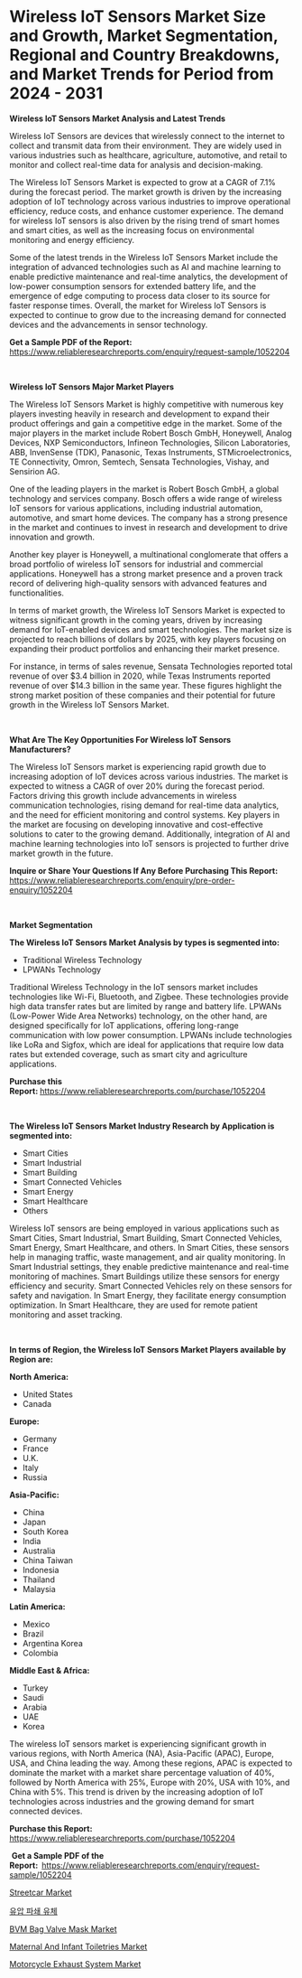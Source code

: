 <p><h1>Wireless IoT Sensors Market Size and Growth, Market Segmentation, Regional and Country Breakdowns, and Market Trends for Period from 2024 -  2031</h1></p><p><strong>Wireless IoT Sensors Market Analysis and Latest Trends</strong></p>
<p><p>Wireless IoT Sensors are devices that wirelessly connect to the internet to collect and transmit data from their environment. They are widely used in various industries such as healthcare, agriculture, automotive, and retail to monitor and collect real-time data for analysis and decision-making.</p><p>The Wireless IoT Sensors Market is expected to grow at a CAGR of 7.1% during the forecast period. The market growth is driven by the increasing adoption of IoT technology across various industries to improve operational efficiency, reduce costs, and enhance customer experience. The demand for wireless IoT sensors is also driven by the rising trend of smart homes and smart cities, as well as the increasing focus on environmental monitoring and energy efficiency.</p><p>Some of the latest trends in the Wireless IoT Sensors Market include the integration of advanced technologies such as AI and machine learning to enable predictive maintenance and real-time analytics, the development of low-power consumption sensors for extended battery life, and the emergence of edge computing to process data closer to its source for faster response times. Overall, the market for Wireless IoT Sensors is expected to continue to grow due to the increasing demand for connected devices and the advancements in sensor technology.</p></p>
<p><strong>Get a Sample PDF of the Report:&nbsp;</strong> <a href="https://www.reliableresearchreports.com/enquiry/request-sample/1052204">https://www.reliableresearchreports.com/enquiry/request-sample/1052204</a></p>
<p>&nbsp;</p>
<p><strong>Wireless IoT Sensors Major Market Players</strong></p>
<p><p>The Wireless IoT Sensors Market is highly competitive with numerous key players investing heavily in research and development to expand their product offerings and gain a competitive edge in the market. Some of the major players in the market include Robert Bosch GmbH, Honeywell, Analog Devices, NXP Semiconductors, Infineon Technologies, Silicon Laboratories, ABB, InvenSense (TDK), Panasonic, Texas Instruments, STMicroelectronics, TE Connectivity, Omron, Semtech, Sensata Technologies, Vishay, and Sensirion AG.</p><p>One of the leading players in the market is Robert Bosch GmbH, a global technology and services company. Bosch offers a wide range of wireless IoT sensors for various applications, including industrial automation, automotive, and smart home devices. The company has a strong presence in the market and continues to invest in research and development to drive innovation and growth.</p><p>Another key player is Honeywell, a multinational conglomerate that offers a broad portfolio of wireless IoT sensors for industrial and commercial applications. Honeywell has a strong market presence and a proven track record of delivering high-quality sensors with advanced features and functionalities.</p><p>In terms of market growth, the Wireless IoT Sensors Market is expected to witness significant growth in the coming years, driven by increasing demand for IoT-enabled devices and smart technologies. The market size is projected to reach billions of dollars by 2025, with key players focusing on expanding their product portfolios and enhancing their market presence.</p><p>For instance, in terms of sales revenue, Sensata Technologies reported total revenue of over $3.4 billion in 2020, while Texas Instruments reported revenue of over $14.3 billion in the same year. These figures highlight the strong market position of these companies and their potential for future growth in the Wireless IoT Sensors Market.</p></p>
<p>&nbsp;</p>
<p><strong>What Are The Key Opportunities For Wireless IoT Sensors Manufacturers?</strong></p>
<p><p>The Wireless IoT Sensors market is experiencing rapid growth due to increasing adoption of IoT devices across various industries. The market is expected to witness a CAGR of over 20% during the forecast period. Factors driving this growth include advancements in wireless communication technologies, rising demand for real-time data analytics, and the need for efficient monitoring and control systems. Key players in the market are focusing on developing innovative and cost-effective solutions to cater to the growing demand. Additionally, integration of AI and machine learning technologies into IoT sensors is projected to further drive market growth in the future.</p></p>
<p><strong>Inquire or Share Your Questions If Any Before Purchasing This Report:</strong> <a href="https://www.reliableresearchreports.com/enquiry/pre-order-enquiry/1052204">https://www.reliableresearchreports.com/enquiry/pre-order-enquiry/1052204</a></p>
<p>&nbsp;</p>
<p><strong>Market Segmentation</strong></p>
<p><strong>The Wireless IoT Sensors Market Analysis by types is segmented into:</strong></p>
<p><ul><li>Traditional Wireless Technology</li><li>LPWANs Technology</li></ul></p>
<p><p>Traditional Wireless Technology in the IoT sensors market includes technologies like Wi-Fi, Bluetooth, and Zigbee. These technologies provide high data transfer rates but are limited by range and battery life. LPWANs (Low-Power Wide Area Networks) technology, on the other hand, are designed specifically for IoT applications, offering long-range communication with low power consumption. LPWANs include technologies like LoRa and Sigfox, which are ideal for applications that require low data rates but extended coverage, such as smart city and agriculture applications.</p></p>
<p><strong>Purchase this Report:&nbsp;</strong><a href="https://www.reliableresearchreports.com/purchase/1052204">https://www.reliableresearchreports.com/purchase/1052204</a></p>
<p>&nbsp;</p>
<p><strong>The Wireless IoT Sensors Market Industry Research by Application is segmented into:</strong></p>
<p><ul><li>Smart Cities</li><li>Smart Industrial</li><li>Smart Building</li><li>Smart Connected Vehicles</li><li>Smart Energy</li><li>Smart Healthcare</li><li>Others</li></ul></p>
<p><p>Wireless IoT sensors are being employed in various applications such as Smart Cities, Smart Industrial, Smart Building, Smart Connected Vehicles, Smart Energy, Smart Healthcare, and others. In Smart Cities, these sensors help in managing traffic, waste management, and air quality monitoring. In Smart Industrial settings, they enable predictive maintenance and real-time monitoring of machines. Smart Buildings utilize these sensors for energy efficiency and security. Smart Connected Vehicles rely on these sensors for safety and navigation. In Smart Energy, they facilitate energy consumption optimization. In Smart Healthcare, they are used for remote patient monitoring and asset tracking.</p></p>
<p>&nbsp;</p>
<p><strong>In terms of Region, the Wireless IoT Sensors Market Players available by Region are:</strong></p>
<p>
    <p> <strong> North America: </strong>
        <ul>
            <li>United States</li>
            <li>Canada</li>
        </ul>
        </p> 
    <p> <strong> Europe: </strong>
        <ul>
            <li>Germany</li>
            <li>France</li>
            <li>U.K.</li>
            <li>Italy</li>
            <li>Russia</li>
        </ul>
        </p> 
    <p> <strong> Asia-Pacific: </strong>
        <ul>
            <li>China</li>
            <li>Japan</li>
            <li>South Korea</li>
            <li>India</li>
            <li>Australia</li>
            <li>China Taiwan</li>
            <li>Indonesia</li>
            <li>Thailand</li>
            <li>Malaysia</li>
        </ul>
        </p> 
    <p> <strong> Latin America: </strong>
        <ul>
            <li>Mexico</li>
            <li>Brazil</li>
            <li>Argentina Korea</li>
            <li>Colombia</li>
        </ul>
        </p> 
    <p> <strong> Middle East & Africa: </strong>
        <ul>
            <li>Turkey</li>
            <li>Saudi</li>
            <li>Arabia</li>
            <li>UAE</li>
            <li>Korea</li>
        </ul>
    </p>
    </p>
<p><p>The wireless IoT sensors market is experiencing significant growth in various regions, with North America (NA), Asia-Pacific (APAC), Europe, USA, and China leading the way. Among these regions, APAC is expected to dominate the market with a market share percentage valuation of 40%, followed by North America with 25%, Europe with 20%, USA with 10%, and China with 5%. This trend is driven by the increasing adoption of IoT technologies across industries and the growing demand for smart connected devices.</p></p>
<p><strong>Purchase this Report: </strong><a href="https://www.reliableresearchreports.com/purchase/1052204">https://www.reliableresearchreports.com/purchase/1052204</a></p>
<p>&nbsp;<strong>Get a Sample PDF of the Report:&nbsp;&nbsp;</strong><a href="https://www.reliableresearchreports.com/enquiry/request-sample/1052204">https://www.reliableresearchreports.com/enquiry/request-sample/1052204</a></p>
<p><strong></strong></p>
<p><p><a href="https://issuu.com/reportprime-2/docs/streetcar-market-size-2030.pptx">Streetcar Market</a></p><p><a href="https://github.com/darrellockm3ytan895656/Market-Research-Report-List-1/blob/main/38109508806.md">유압 파쇄 유체</a></p><p><a href="https://github.com/ruddyyedelwadw/Market-Research-Report-List-1/blob/main/bvm-bag-valve-mask-market.md">BVM Bag Valve Mask Market</a></p><p><a href="https://github.com/FassouRP/Market-Research-Report-List-3/blob/main/maternal-and-infant-toiletries-market.md">Maternal And Infant Toiletries Market</a></p><p><a href="https://issuu.com/reportprime-2/docs/motorcycle-exhaust-system-market-size-2030.pptx">Motorcycle Exhaust System Market</a></p></p>